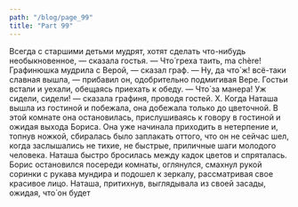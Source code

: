 ```yaml
---
path: "/blog/page_99"
title: "Part 99"
---
```


 Всегда с старшими детьми мудрят, хотят сделать что-нибудь необыкновенное, — сказала гостья.
— Что́ греха таить, ma chère! Графинюшка мудрила с Верой, — сказал граф. — Ну, да что́ ж! всё-таки славная вышла, — прибавил он, одобрительно подмигивая Вере.
Гостьи встали и уехали, обещаясь приехать к обеду.
— Что́ за манера! Уж сидели, сидели! — сказала графиня, проводя гостей.
Х.
Когда Наташа вышла из гостиной и побежала, она добежала только до цветочной. В этой комнате она остановилась, прислушиваясь к говору в гостиной и ожидая выхода Бориса. Она уже начинала приходить в нетерпение и, топнув ножкой, сбиралась было заплакать оттого, что он не сейчас шел, когда заслышались не тихие, не быстрые, приличные шаги молодого человека. Наташа быстро бросилась между кадок цветов и спряталась.
Борис остановился посереди комнаты, оглянулся, смахнул рукой соринки с рукава мундира и подошел к зеркалу, рассматривая свое красивое лицо. Наташа, притихнув, выглядывала из своей засады, ожидая, что́ он будет 
